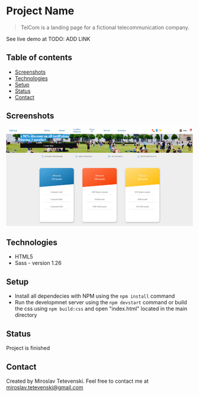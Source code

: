 # Project Name
> TelCom is a landing page for a fictional telecommunication company.

See live demo at TODO: ADD LINK 

## Table of contents
* [Screenshots](#screenshots)
* [Technologies](#technologies)
* [Setup](#setup)
* [Status](#status)
* [Contact](#contact)

## Screenshots
![Example screenshot](./img/screenshot.png)

## Technologies
* HTML5
* Sass - version 1.26

## Setup
* Install all dependecies with NPM using the ```npm install``` command
* Run the developmnet server using the ```npm devstart``` command or build the css using ```npm build:css``` and open "index.html" located in the main directory

## Status
Project is finished

## Contact
Created by Miroslav Tetevenski. Feel free to contact me at miroslav.tetevenski@gmail.com